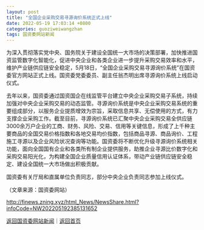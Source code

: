 ```yaml
---
layout: post
title: "全国企业采购交易寻源询价系统正式上线"
date: 2022-05-19 17:03:14 +0800
categories: guoziweiwangzhan
tags: 国资委网站新闻
---
```

<p>为深入贯彻落实党中央、国务院关于建设全国统一大市场的决策部署，加快推进国资监管数字化智能化，促进中央企业和各类企业进一步提升采购交易效率和水平，维护产业链供应链安全稳定，5月18日，“全国企业采购交易寻源询价系统”在国资委官方网站正式上线。国资委党委委员、副主任翁杰明出席寻源询价系统上线启动仪式。</p><p>去年以来，国资委通过国资国企在线监管平台建立中央企业采购交易子系统，持续加强对中央企业采购交易的动态监管。寻源询价系统是中央企业采购交易系统的重要组成部分，以服务企业提质增效为宗旨，采取信息共享、无偿使用的方式，有力支撑企业采购工作。截至目前，寻源询价系统已汇聚中央企业采购交易全供应链3000余万户企业的工商、财务、风险、交易、信用等关键信息，形成了上千种主要商品的全国交易价格指数和各地交易均价指数，包括商品寻源、商品询价、工程施工寻源以及企业风险状况查询等功能。国资委将不断优化升级寻源询价系统相关功能，面向全国国有企业和各类所有制企业提供服务，助推企业寻源比价数字化和采购交易阳光化，为构建全国企业质量信用认证体系，带动产业链供应链安全稳定、建设全国统一大市场做出积极贡献。</p><p>国资委有关厅局和直属单位负责同志，部分中央企业负责同志参加上线仪式。</p><p class="em_media">（文章来源：国资委网站）</p>

<http://finews.zning.xyz/html_News/NewsShare.html?infoCode=NW202205192385131652>

[返回国资委网站新闻](//finews.withounder.com/category/guoziweiwangzhan.html)｜[返回首页](//finews.withounder.com/)